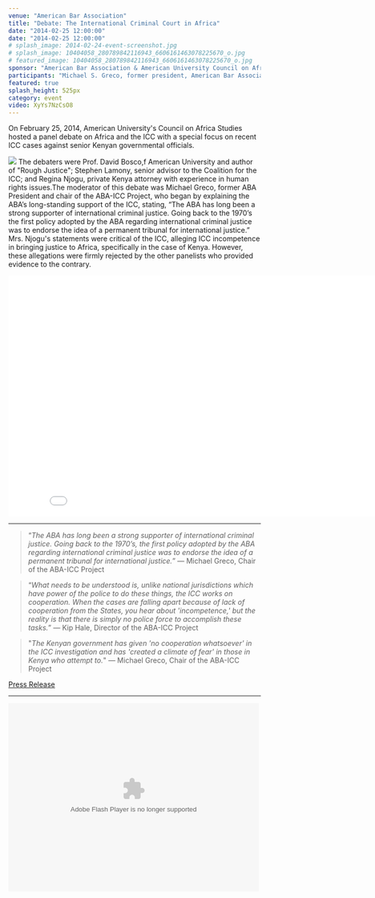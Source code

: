 ```yaml
---
venue: "American Bar Association"
title: "Debate: The International Criminal Court in Africa"
date: "2014-02-25 12:00:00"
date: "2014-02-25 12:00:00"
# splash_image: 2014-02-24-event-screenshot.jpg
# splash_image: 10404058_280789842116943_6606161463078225670_o.jpg
# featured_image: 10404058_280789842116943_6606161463078225670_o.jpg
sponsor: "American Bar Association & American University Council on African Studies"
participants: "Michael S. Greco, former president, American Bar Association; Regina Njogu, Washington College of Law alumni, Kenyan attorney; Stephen Arthur Lamony, Senior Adviser on AU, UN, and African Situations Coalition for the ICC; David Bosco, Professor in American University’s School of International Service"
featured: true
splash_height: 525px
category: event
video: XyYs7NzCsO8
---
```

On February 25, 2014, American University's Council on Africa Studies hosted a panel debate on Africa and the ICC with a special focus on recent ICC cases against senior Kenyan governmental officials.

![](http://carllevan.com/wp-content/uploads/2014/02/ICC-photo-of-all-panelists-2-25-2014.jpg)  The debaters were Prof. David Bosco,f American University and author of "Rough Justice"; Stephen Lamony, senior advisor to the Coalition for the ICC; and Regina Njogu, private Kenya attorney with experience in human rights issues.The moderator of this debate was Michael Greco, former ABA President and chair of the ABA-ICC Project, who began by explaining the ABA’s long-standing support of  the ICC, stating, “The ABA has long been a strong supporter of international criminal justice. Going back to the 1970’s the first policy adopted by the ABA regarding international criminal justice was to endorse the idea of a permanent tribunal for international justice.” Mrs. Njogu's statements were critical of the ICC, alleging ICC incompetence in bringing justice to Africa, specifically in the case of Kenya. However, these allegations were firmly rejected by the other panelists who provided evidence to the contrary.

<iframe width="853" height="480" src="//www.youtube.com/embed/XyYs7NzCsO8?rel=0" frameborder="0" allowfullscreen></iframe>

---

> “*The ABA has long been a strong supporter of international criminal justice. Going back to the 1970’s, the first policy adopted by the ABA regarding international criminal justice was to endorse the idea of a permanent tribunal for international justice.*”  — Michael Greco, Chair of the ABA-ICC Project

> “*What needs to be understood is, unlike national jurisdictions which have power of the police to do these things, the ICC works on cooperation. When the cases are falling apart because of lack of cooperation from the States, you hear about 'incompetence,' but the reality is that there is simply no police force to accomplish these tasks.*”  — Kip Hale, Director of the ABA-ICC Project

> "*The Kenyan government has given 'no cooperation whatsoever' in the ICC investigation and has 'created a climate of fear' in those in Kenya who attempt to.*"  — Michael Greco, Chair of the ABA-ICC Project

[Press Release](http://diasporamessenger.com/us-groups-to-debate-kenyan-icc-cases/)

---

<object width="500" height="375"> <param name="flashvars" value="offsite=true&lang=en-us&page_show_url=%2Fphotos%2F126209453%40N05%2Fsets%2F72157645634767586%2Fshow%2F&page_show_back_url=%2Fphotos%2F126209453%40N05%2Fsets%2F72157645634767586%2F&set_id=72157645634767586&jump_to="></param> <param name="movie" value="https://www.flickr.com/apps/slideshow/show.swf?v=143270"></param> <param name="allowFullScreen" value="true"></param><embed type="application/x-shockwave-flash" src="https://www.flickr.com/apps/slideshow/show.swf?v=143270" allowFullScreen="true" flashvars="offsite=true&lang=en-us&page_show_url=%2Fphotos%2F126209453%40N05%2Fsets%2F72157645634767586%2Fshow%2F&page_show_back_url=%2Fphotos%2F126209453%40N05%2Fsets%2F72157645634767586%2F&set_id=72157645634767586&jump_to=" width="500" height="375"></embed></object>
